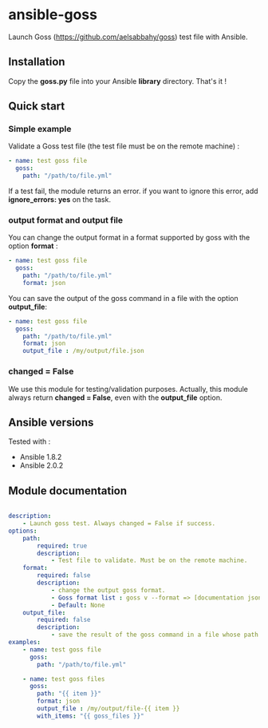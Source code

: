 
# ansible-goss

Launch Goss (https://github.com/aelsabbahy/goss) test file with Ansible.

## Installation

Copy the **goss.py** file into your Ansible **library** directory. That's it !

## Quick start

### Simple example

Validate a Goss test file (the test file must be on the remote machine) :

```yaml
- name: test goss file
  goss:
    path: "/path/to/file.yml"
```

If a test fail, the module returns an error. if you want to ignore this error, add **ignore_errors: yes** on the task.

### output format and output file

You can change the output format in a format supported by goss with the option **format** :

```yaml
- name: test goss file
  goss:
    path: "/path/to/file.yml"
    format: json
```

You can save the output of the goss command in a file with the option **output_file**:

```yaml
- name: test goss file
  goss:
    path: "/path/to/file.yml"
    format: json
    output_file : /my/output/file.json
```

### changed = False

We use this module for testing/validation purposes. Actually, this module always return **changed = False**, even with the **output_file** option.

## Ansible versions

Tested with :

- Ansible 1.8.2
- Ansible 2.0.2

## Module documentation

```yaml

description:
    - Launch goss test. Always changed = False if success.
options:
    path:
        required: true
        description:
            - Test file to validate. Must be on the remote machine.
    format:
        required: false
        description:
            - change the output goss format.
            - Goss format list : goss v --format => [documentation json junit nagios rspecish tap].
            - Default: None
    output_file:
        required: false
        description:
            - save the result of the goss command in a file whose path is output_file
examples:
    - name: test goss file
      goss:
        path: "/path/to/file.yml"

    - name: test goss files
      goss:
        path: "{{ item }}"
        format: json
        output_file : /my/output/file-{{ item }}
        with_items: "{{ goss_files }}"

```
